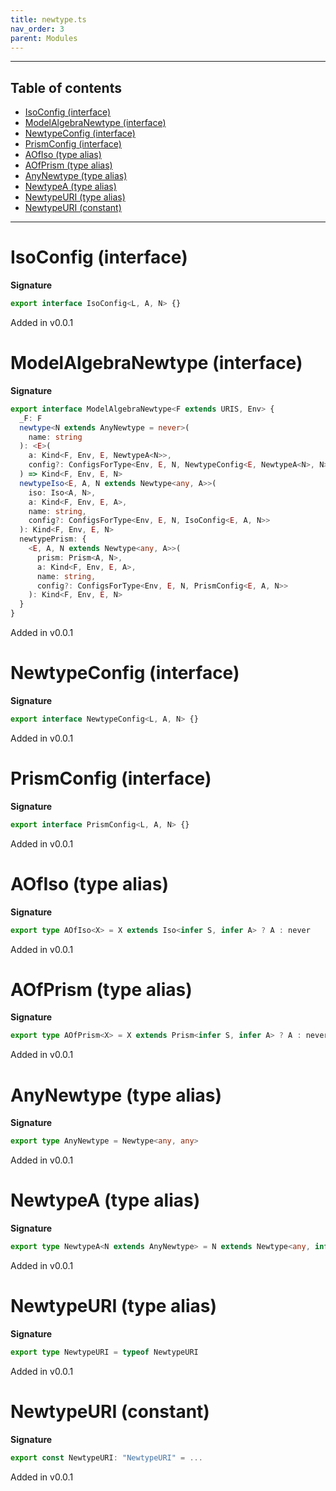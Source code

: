 ```yaml
---
title: newtype.ts
nav_order: 3
parent: Modules
---
```


---

<h2 class="text-delta">Table of contents</h2>

- [IsoConfig (interface)](#isoconfig-interface)
- [ModelAlgebraNewtype (interface)](#modelalgebranewtype-interface)
- [NewtypeConfig (interface)](#newtypeconfig-interface)
- [PrismConfig (interface)](#prismconfig-interface)
- [AOfIso (type alias)](#aofiso-type-alias)
- [AOfPrism (type alias)](#aofprism-type-alias)
- [AnyNewtype (type alias)](#anynewtype-type-alias)
- [NewtypeA (type alias)](#newtypea-type-alias)
- [NewtypeURI (type alias)](#newtypeuri-type-alias)
- [NewtypeURI (constant)](#newtypeuri-constant)

---

# IsoConfig (interface)

**Signature**

```ts
export interface IsoConfig<L, A, N> {}
```

Added in v0.0.1

# ModelAlgebraNewtype (interface)

**Signature**

```ts
export interface ModelAlgebraNewtype<F extends URIS, Env> {
  _F: F
  newtype<N extends AnyNewtype = never>(
    name: string
  ): <E>(
    a: Kind<F, Env, E, NewtypeA<N>>,
    config?: ConfigsForType<Env, E, N, NewtypeConfig<E, NewtypeA<N>, N>>
  ) => Kind<F, Env, E, N>
  newtypeIso<E, A, N extends Newtype<any, A>>(
    iso: Iso<A, N>,
    a: Kind<F, Env, E, A>,
    name: string,
    config?: ConfigsForType<Env, E, N, IsoConfig<E, A, N>>
  ): Kind<F, Env, E, N>
  newtypePrism: {
    <E, A, N extends Newtype<any, A>>(
      prism: Prism<A, N>,
      a: Kind<F, Env, E, A>,
      name: string,
      config?: ConfigsForType<Env, E, N, PrismConfig<E, A, N>>
    ): Kind<F, Env, E, N>
  }
}
```

Added in v0.0.1

# NewtypeConfig (interface)

**Signature**

```ts
export interface NewtypeConfig<L, A, N> {}
```

Added in v0.0.1

# PrismConfig (interface)

**Signature**

```ts
export interface PrismConfig<L, A, N> {}
```

Added in v0.0.1

# AOfIso (type alias)

**Signature**

```ts
export type AOfIso<X> = X extends Iso<infer S, infer A> ? A : never
```

Added in v0.0.1

# AOfPrism (type alias)

**Signature**

```ts
export type AOfPrism<X> = X extends Prism<infer S, infer A> ? A : never
```

Added in v0.0.1

# AnyNewtype (type alias)

**Signature**

```ts
export type AnyNewtype = Newtype<any, any>
```

Added in v0.0.1

# NewtypeA (type alias)

**Signature**

```ts
export type NewtypeA<N extends AnyNewtype> = N extends Newtype<any, infer A> ? A : never
```

Added in v0.0.1

# NewtypeURI (type alias)

**Signature**

```ts
export type NewtypeURI = typeof NewtypeURI
```

Added in v0.0.1

# NewtypeURI (constant)

**Signature**

```ts
export const NewtypeURI: "NewtypeURI" = ...
```

Added in v0.0.1
